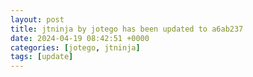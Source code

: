 ```yaml
---
layout: post
title: jtninja by jotego has been updated to a6ab237
date: 2024-04-19 08:42:51 +0000
categories: [jotego, jtninja]
tags: [update]
---
```


